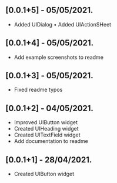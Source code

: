 ## [0.0.1+5] - 05/05/2021.

* Added UIDialog
• Added UIActionSHeet
## [0.0.1+4] - 05/05/2021.

* Add example screenshots to readme
## [0.0.1+3] - 05/05/2021.

* Fixed readme typos
## [0.0.1+2] - 04/05/2021.

* Improved UIButton widget
* Created UIHeading widget
* Created UITextField widget
* Add documentation to readme
## [0.0.1+1] - 28/04/2021.

* Created UIButton widget
